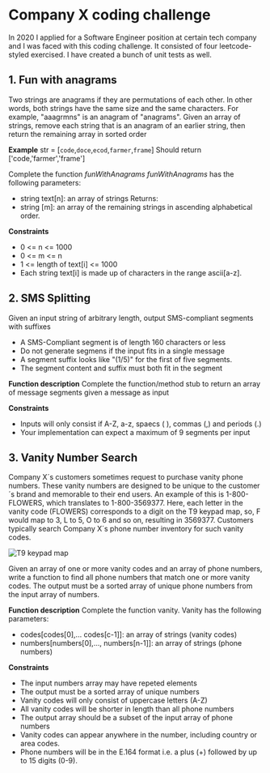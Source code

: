 # Company X coding challenge

In 2020 I applied for a Software Engineer position at certain tech company and I was faced with this coding challenge.
It consisted of four leetcode-styled exercised.
I have created a bunch of unit tests as well.




## 1. Fun with anagrams

Two strings are anagrams if they are permutations of each other. In other words, both strings have the same size and the same characters. For example, "aaagrmns" is an anagram of "anagrams". Given an array of strings, remove each string that is an anagram of an earlier string, then return the remaining array in sorted order

**Example**
str = [`code`,`doce`,`ecod`,`farmer`,`frame`]
Should return ['code,'farmer','frame']

Complete the function *funWithAnagrams* 
*funWithAnagrams* has the following parameters:

 - string text[n]: an array of strings
Returns:
 - string [m]: an array of the remaining strings in ascending alphabetical order.

**Constraints**

 - 0 <= n <= 1000
 - 0 <= m <= n
 - 1 <= length of text[i] <= 1000
 - Each string text[i] is made up of characters in the range ascii[a-z].

## 2. SMS Splitting
Given an input string of arbitrary length, output SMS-compliant segments with suffixes

 - A SMS-Compliant segment is of length 160 characters or less
 - Do not generate segmens if the input fits in a single message
 - A segment suffix looks like "(1/5)" for the first of five segments.
 - The segment content and suffix must both fit in the segment

**Function description**
Complete the function/method stub to return an array of message segments given a message as input

**Constraints**

 - Inputs will only consist if A-Z, a-z, spaecs ( ), commas (,) and periods (.)
 - Your implementation can expect a maximum of 9 segments per input

## 3. Vanity Number Search

Company X´s customers sometimes request to purchase vanity phone numbers. These vanity numbers are designed to be unique to the customer´s brand and memorable to their end users. An example of this is 1-800-FLOWERS, which translates to 1-800-3569377.
Here, each letter in the vanity code (FLOWERS) corresponds to a digit on the T9 keypad map, so, F would map to 3, L to 5, O to 6 and so on, resulting in 3569377.
Customers typically search Company X´s phone number inventory for such vanity codes.

![T9 keypad map](https://upload.wikimedia.org/wikipedia/commons/thumb/7/73/Telephone-keypad2.svg/220px-Telephone-keypad2.svg.png)

Given an array of one or more vanity codes and an array of phone numbers, write a function to find all phone numbers that match one or more vanity codes. The output must be a sorted array of unique phone numbers from the input array of numbers.

**Function description**
Complete the function vanity. 
Vanity has the following parameters:

 - codes[codes[0],... codes[c-1]]: an array of strings (vanity codes)
 - numbers[numbers[0],..., numbers[n-1]]: an array of strings (phone numbers)

**Constraints**

 - The input numbers array may have repeted elements
 - The output must be a sorted array of unique numbers
 - Vanity codes will only consist of uppercase letters (A-Z)
 - All vanity codes will be shorter in length than all phone numbers
 - The output array should be a subset of the input array of phone numbers
 - Vanity codes can appear anywhere in the number, including country or area codes.
 - Phone numbers will be in the E.164 format i.e. a plus (+) followed by up to 15 digits (0-9).

